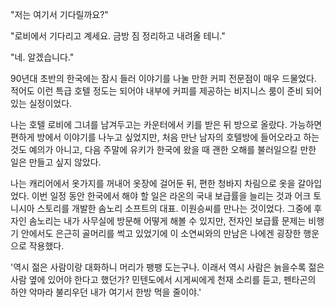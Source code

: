 "저는 여기서 기다릴까요?" 

"로비에서 기다리고 계세요. 금방 짐 정리하고 내려올 테니." 

"네. 알겠습니다." 

90년대 초반의 한국에는 잠시 들러 이야기를 나눌 만한 커피 전문점이 매우 드물었다. 
적어도 이런 특급 호텔 정도는 되어야 내부에 커피를 제공하는 비지니스 룸이 준비 되어 있는 실정이었다. 

나는 호텔 로비에 그녀를 남겨두고는 카운터에서 키를 받은 뒤 방으로 올랐다. 
가능하면 편하게 방에서 이야기를 나누고 싶었지만, 처음 만난 남자의 호텔방에 들어오라고 하는 것도 예의가 아니고, 다음 주말에 유키가 한국에 왔을 때 괜한 오해를 불러일으킬 만한 일은 만들고 싶지 않았다. 

나는 캐리어에서 옷가지를 꺼내어 옷장에 걸어둔 뒤, 편한 청바지 차림으로 옷을 갈아입었다. 
이번 일정 동안 한국에서 해야 할 일은 라온의 국내 보급률을 늘리는 것과 어크 토니시아 스토리를 개발한 솜노리 소프트의 대표. 이원승씨를 만나는 것이었다. 
그중에 후자인 솜노리는 내가 사무실에 방문해 어떻게 해볼 수 있지만, 전자인 보급률 문제는 비행기 안에서도 은근히 골머리를 썩고 있었기에 이 소연씨와의 만남은 나에겐 굉장한 행운으로 작용했다. 

'역시 젊은 사람이랑 대화하니 머리가 팽팽 도는구나. 이래서 역시 사람은 늙을수록 젊은 사람 옆에 있어야 한다고 했던가? 민텐도에서 시게씨에게 천재 소리를 듣고, 펜타곤의 하얀 악마라 불리우던 내가 여기서 한방 먹을 줄이야.' 